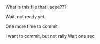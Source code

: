 What is this file that I seee???

Wait, not ready yet.

One more time to commit

I want to commit, but not rally
Wait one sec